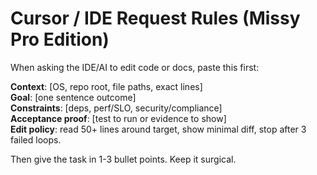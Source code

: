# Cursor / IDE Request Rules (Missy Pro Edition)

When asking the IDE/AI to edit code or docs, paste this first:

**Context**: [OS, repo root, file paths, exact lines]  
**Goal**: [one sentence outcome]  
**Constraints**: [deps, perf/SLO, security/compliance]  
**Acceptance proof**: [test to run or evidence to show]  
**Edit policy**: read 50+ lines around target, show minimal diff, stop after 3 failed loops.

Then give the task in 1-3 bullet points. Keep it surgical.
